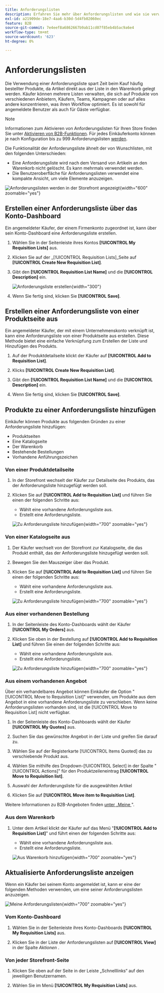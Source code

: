 ```yaml
---
title: Anforderungslisten
description: Erfahren Sie mehr über Anforderungslisten und wie sie verwendet werden, um häufig bestellte Produkte einfach zum Warenkorb hinzuzufügen.
exl-id: a21909de-18e7-4aa6-b30d-5d4fb02060ec
feature: B2B
source-git-commit: 7e4eef8a6862667b9ab11cd07f85eb4b5ac9a6e4
workflow-type: tm+mt
source-wordcount: '623'
ht-degree: 0%

---
```


# Anforderungslisten

Die Verwendung einer Anforderungsliste spart Zeit beim Kauf häufig bestellter Produkte, da Artikel direkt aus der Liste in den Warenkorb gelegt werden. Käufer können mehrere Listen verwalten, die sich auf Produkte von verschiedenen Anbietern, Käufern, Teams, Kampagnen oder auf alles andere konzentrieren, was ihren Workflow optimiert. Es ist sowohl für angemeldete Benutzer als auch für Gäste verfügbar.

>[!NOTE]
>
>Informationen zum Aktivieren von Anforderungslisten für Ihren Store finden Sie unter [Aktivieren von B2B-Funktionen](enable-basic-features.md). Für jedes Einkäuferkonto können je nach Konfiguration bis zu 999 Anforderungslisten [ werden](configure-requisition-lists.md).

Die Funktionalität der Anforderungsliste ähnelt der von Wunschlisten, mit den folgenden Unterschieden:

- Eine Anforderungsliste wird nach dem Versand von Artikeln an den Warenkorb nicht gelöscht. Es kann mehrmals verwendet werden.
- Die Benutzeroberfläche für Anforderungslisten verwendet eine kompakte Ansicht, um viele Elemente anzuzeigen.

![Anforderungslisten werden in der Storefront angezeigt](./assets/account-dashboard-my-requisition-lists.png){width="600" zoomable="yes"}

## Erstellen einer Anforderungsliste über das Konto-Dashboard

Ein angemeldeter Käufer, der einem Firmenkonto zugeordnet ist, kann über sein Konto-Dashboard eine Anforderungsliste erstellen.

1. Wählen Sie in der Seitenleiste ihres Kontos **[!UICONTROL My Requisition Lists]** aus.

1. Klicken Sie auf der _[!UICONTROL Requisition Lists]_Seite auf **[!UICONTROL Create New Requisition List]**.

1. Gibt den **[!UICONTROL Requisition List Name]** und die **[!UICONTROL Description]** ein.

   ![Anforderungsliste erstellen](./assets/requisition-list-create.png){width="300"}

1. Wenn Sie fertig sind, klicken Sie **[!UICONTROL Save]**.

## Erstellen einer Anforderungsliste von einer Produktseite aus

Ein angemeldeter Käufer, der mit einem Unternehmenskonto verknüpft ist, kann eine Anforderungsliste von einer Produktseite aus erstellen. Diese Methode bietet eine einfache Verknüpfung zum Erstellen der Liste und Hinzufügen des Produkts.

1. Auf der Produktdetailseite klickt der Käufer auf **[!UICONTROL Add to Requisition List]**.

1. Klicks **[!UICONTROL Create New Requisition List]**.

1. Gibt den **[!UICONTROL Requisition List Name]** und die **[!UICONTROL Description]** ein.

1. Wenn Sie fertig sind, klicken Sie **[!UICONTROL Save]**.

## Produkte zu einer Anforderungsliste hinzufügen

Einkäufer können Produkte aus folgenden Gründen zu einer Anforderungsliste hinzufügen:

- Produktseiten
- Eine Katalogseite
- Der Warenkorb
- Bestehende Bestellungen
- Vorhandene Anführungszeichen

### Von einer Produktdetailseite

1. In der Storefront wechselt der Käufer zur Detailseite des Produkts, das der Anforderungsliste hinzugefügt werden soll.

1. Klicken Sie auf **[!UICONTROL Add to Requisition List]** und führen Sie einen der folgenden Schritte aus:

   - Wählt eine vorhandene Anforderungsliste aus.
   - Erstellt eine Anforderungsliste.

   ![Zu Anforderungsliste hinzufügen](./assets/requisition-list-product-detail.png){width="700" zoomable="yes"}

### Von einer Katalogseite aus

1. Der Käufer wechselt von der Storefront zur Katalogseite, die das Produkt enthält, das der Anforderungsliste hinzugefügt werden soll.

1. Bewegen Sie den Mauszeiger über das Produkt.

1. Klicken Sie auf **[!UICONTROL Add to Requisition List]** und führen Sie einen der folgenden Schritte aus:

   - Wählt eine vorhandene Anforderungsliste aus.
   - Erstellt eine Anforderungsliste.

   ![Zu Anforderungsliste hinzufügen](./assets/requisition-list-add-product.png){width="700" zoomable="yes"}

### Aus einer vorhandenen Bestellung

1. In der Seitenleiste des Konto-Dashboards wählt der Käufer **[!UICONTROL My Orders]** aus.

1. Klicken Sie oben in der Bestellung auf **[!UICONTROL Add to Requisition List]** und führen Sie einen der folgenden Schritte aus:

   - Wählt eine vorhandene Anforderungsliste aus.
   - Erstellt eine Anforderungsliste.

   ![Zu Anforderungsliste hinzufügen](./assets/requisition-list-add-from-order.png){width="700" zoomable="yes"}

### Aus einem vorhandenen Angebot

Über ein verhandelbares Angebot können Einkäufer die Option &quot;[!UICONTROL Move to Requisition List]&quot; verwenden, um Produkte aus dem Angebot in eine vorhandene Anforderungsliste zu verschieben. Wenn keine Anforderungslisten vorhanden sind, ist die [!UICONTROL Move to Requisition List] nicht verfügbar.

1. In der Seitenleiste des Konto-Dashboards wählt der Käufer **[!UICONTROL My Quotes]** aus.

1. Suchen Sie das gewünschte Angebot in der Liste und greifen Sie darauf zu.

1. Wählen Sie auf der Registerkarte [!UICONTROL Items Quoted] das zu verschiebende Produkt aus.

1. Wählen Sie mithilfe des Dropdown-[!UICONTROL Select] in der Spalte &quot;[!UICONTROL Actions]&quot; für den Produktzeileneintrag **[!UICONTROL Move to Requisition list]**.

1. Auswahl der Anforderungsliste für die ausgewählten Artikel

1. Klicken Sie auf **[!UICONTROL Move item to Requisition List]**.

Weitere Informationen zu B2B-Angeboten finden [ unter „Meine ](account-dashboard-my-quotes.md)&quot;.

### Aus dem Warenkorb

1. Unter dem Artikel klickt der Käufer auf das Menü &quot;**[!UICONTROL Add to Requisition List]**&quot; und führt einen der folgenden Schritte aus:

   - Wählt eine vorhandene Anforderungsliste aus.
   - Erstellt eine Anforderungsliste.

   ![Aus Warenkorb hinzufügen](./assets/requisition-list-add-from-cart.png){width="700" zoomable="yes"}

## Aktualisierte Anforderungsliste anzeigen

Wenn ein Käufer bei seinem Konto angemeldet ist, kann er eine der folgenden Methoden verwenden, um eine seiner Anforderungslisten anzuzeigen.

![Meine Anforderungslisten](./assets/requisition-lists-menu-select-storefront.png){width="700" zoomable="yes"}

### Vom Konto-Dashboard

1. Wählen Sie in der Seitenleiste ihres Konto-Dashboards **[!UICONTROL My Requisition Lists]** aus.

1. Klicken Sie in der Liste der Anforderungslisten auf **[!UICONTROL View]** in der Spalte _Aktionen_ .

### Von jeder Storefront-Seite

1. Klicken Sie oben auf der Seite in der Leiste „Schnelllinks“ auf den jeweiligen Benutzernamen.

1. Wählen Sie im Menü **[!UICONTROL My Requisition Lists]** aus.
